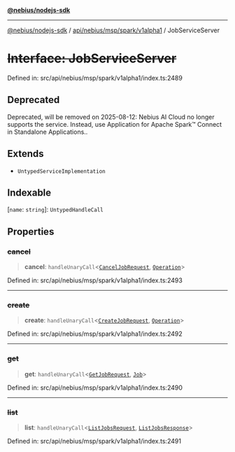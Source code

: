 [**@nebius/nodejs-sdk**](../../../../../../README.md)

---

[@nebius/nodejs-sdk](../../../../../../README.md) / [api/nebius/msp/spark/v1alpha1](../README.md) / JobServiceServer

# ~~Interface: JobServiceServer~~

Defined in: src/api/nebius/msp/spark/v1alpha1/index.ts:2489

## Deprecated

Deprecated, will be removed on 2025-08-12: Nebius AI Cloud no longer supports the service. Instead, use Application for Apache Spark™ Connect in Standalone Applications..

## Extends

- `UntypedServiceImplementation`

## Indexable

\[`name`: `string`\]: `UntypedHandleCall`

## Properties

### ~~cancel~~

> **cancel**: `handleUnaryCall`\<[`CancelJobRequest`](CancelJobRequest.md), [`Operation`](../../../../common/v1/interfaces/Operation.md)\>

Defined in: src/api/nebius/msp/spark/v1alpha1/index.ts:2493

---

### ~~create~~

> **create**: `handleUnaryCall`\<[`CreateJobRequest`](CreateJobRequest.md), [`Operation`](../../../../common/v1/interfaces/Operation.md)\>

Defined in: src/api/nebius/msp/spark/v1alpha1/index.ts:2492

---

### ~~get~~

> **get**: `handleUnaryCall`\<[`GetJobRequest`](GetJobRequest.md), [`Job`](Job.md)\>

Defined in: src/api/nebius/msp/spark/v1alpha1/index.ts:2490

---

### ~~list~~

> **list**: `handleUnaryCall`\<[`ListJobsRequest`](ListJobsRequest.md), [`ListJobsResponse`](ListJobsResponse.md)\>

Defined in: src/api/nebius/msp/spark/v1alpha1/index.ts:2491

